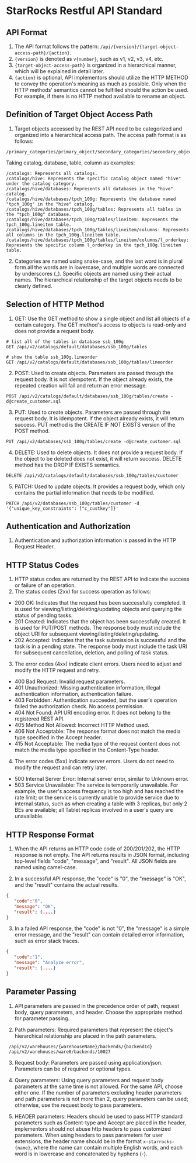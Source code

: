 # StarRocks Restful API Standard

## API Format

1. The API format follows the pattern: `/api/{version}/{target-object-access-path}/{action}`. 
2. `{version}` is denoted as `v{number}`, such as v1, v2, v3, v4, etc. 
3. `{target-object-access-path}` is organized in a hierarchical manner, which will be explained in detail later. 
4. `{action}` is optional, API implementors should utilize the HTTP METHOD to convey the operation's meaning as much as possible. Only when the HTTP methods' semantics cannot be fulfilled should the action be used. For example, if there is no HTTP method available to rename an object.

## Definition of Target Object Access Path

1. Target objects accessed by the REST API need to be categorized and organized into a hierarchical access path. The access path format is as follows:
```
/primary_categories/primary_object/secondary_categories/secondary_object/.../categories/object
```

Taking catalog, database, table, column as examples:
```
/catalogs: Represents all catalogs.
/catalogs/hive: Represents the specific catalog object named "hive" under the catalog category.
/catalogs/hive/databases: Represents all databases in the "hive" catalog.
/catalogs/hive/databases/tpch_100g: Represents the database named "tpch_100g" in the "hive" catalog.
/catalogs/hive/databases/tpch_100g/tables: Represents all tables in the "tpch_100g" database.
/catalogs/hive/databases/tpch_100g/tables/lineitem: Represents the tpch_100g.lineitem table.
/catalogs/hive/databases/tpch_100g/tables/lineitem/columns: Represents all columns in the tpch_100g.lineitem table.
/catalogs/hive/databases/tpch_100g/tables/lineitem/columns/l_orderkey: Represents the specific column l_orderkey in the tpch_100g.lineitem table.
```

2. Categories are named using snake-case, and the last word is in plural form.all the words are in lowercase, and multiple words are connected by underscores (_). Specific objects are named using their actual names. The hierarchical relationship of the target objects needs to be clearly defined.

## Selection of HTTP Method

1. GET: Use the GET method to show a single object and list all objects of a certain category. The GET method's access to objects is read-only and does not provide a request body.
```
# list all of the tables in database ssb_100g
GET /api/v2/catalogs/default/databases/ssb_100g/tables

# show the table ssb_100g.lineorder
GET /api/v2/catalogs/default/databases/ssb_100g/tables/lineorder
```

2. POST: Used to create objects. Parameters are passed through the request body. It is not idempotent. If the object already exists, the repeated creation will fail and return an error message.
```
POST /api/v2/catalogs/default/databases/ssb_100g/tables/create -d@create_customer.sql
```

3. PUT: Used to create objects. Parameters are passed through the request body. It is idempotent. If the object already exists, it will return success. PUT method is the CREATE IF NOT EXISTS version of the POST method.
```
PUT /api/v2/databases/ssb_100g/tables/create -d@create_customer.sql
```

4. DELETE: Used to delete objects. It does not provide a request body. If the object to be deleted does not exist, it will return success. DELETE method has the DROP IF EXISTS semantics.
```
DELETE /api/v2/catalogs/default/databases/ssb_100g/tables/customer
```

5. PATCH: Used to update objects. It provides a request body, which only contains the partial information that needs to be modified.
```
PATCH /api/v2/databases/ssb_100g/tables/customer -d '{"unique_key_constraints": ["c_custkey"]}'
```

## Authentication and Authorization

1. Authentication and authorization information is passed in the HTTP Request Header.

## HTTP Status Codes

1. HTTP status codes are returned by the REST API to indicate the success or failure of an operation. 
2. The status codes (2xx) for success operation as follows:

- 200 OK: Indicates that the request has been successfully completed. It is used for viewing/listing/deleting/updating objects and querying the status of pending tasks.
- 201 Created: Indicates that the object has been successfully created. It is used for PUT/POST methods. The response body must include the object URI for subsequent viewing/listing/deleting/updating.
- 202 Accepted: Indicates that the task submission is successful and the task is in a pending state. The response body must include the task URI for subsequent cancellation, deletion, and polling of task status.

3. The error codes (4xx) indicate client errors. Users need to adjust and modify the HTTP request and retry.
- 400 Bad Request: Invalid request parameters.
- 401 Unauthorized: Missing authentication information, illegal authentication information, authentication failure.
- 403 Forbidden: Authentication succeeded, but the user's operation failed the authorization check. No access permission.
- 404 Not Found: API URI encoding error. It does not belong to the registered REST API.
- 405 Method Not Allowed: Incorrect HTTP Method used.
- 406 Not Acceptable: The response format does not match the media type specified in the Accept header.
- 415 Not Acceptable: The media type of the request content does not match the media type specified in the Content-Type header.

4. The error codes (5xx) indicate server errors. Users do not need to modify the request and can retry later.
- 500 Internal Server Error: Internal server error, similar to Unknown error.
- 503 Service Unavailable: The service is temporarily unavailable. For example, the user's access frequency is too high and has reached the rate limit; or the service is currently unable to provide service due to internal status, such as when creating a table with 3 replicas, but only 2 BEs are available; all Tablet replicas involved in a user's query are unavailable.

## HTTP Response Format

1. When the API returns an HTTP code code of 200/201/202, the HTTP response is not empty. The API returns results in JSON format, including top-level fields "code", "message", and "result". All JSON fields are named using camel-case.

2. In a successful API response, the "code" is "0", the "message" is "OK", and the "result" contains the actual results.
```json
{
   "code":"0",
   "message": "OK",
   "result": {....}
}
```

3. In a failed API response, the "code" is not "0", the "message" is a simple error message, and the "result" can contain detailed error information, such as error stack traces.
```json
{
   "code":"1",
   "message": "Analyze error",
   "result": {....}
}
```

## Parameter Passing

1. API parameters are passed in the precedence order of path, request body, query parameters, and header. Choose the appropriate method for parameter passing.

2. Path parameters: Required parameters that represent the object's hierarchical relationship are placed in the path parameters.
```
 /api/v2/warehouses/{warehouseName}/backends/{backendId}
 /api/v2/warehouses/ware0/backends/10027
```

3. Request body: Parameters are passed using application/json. Parameters can be of required or optional types.

4. Query parameters: Using query parameters and request body parameters at the same time is not allowed. For the same API, choose either one. If the number of parameters excluding header parameters and path parameters is not more than 2, query parameters can be used; otherwise, use the request body to pass parameters.

5. HEADER parameters: Headers should be used to pass HTTP standard parameters such as Content-type and Accept are placed in the header, implementors should not abuse http headers to pass customized parameters. When using headers to pass parameters for user extensions, the header name should be in the format `x-starrocks-{name}`, where the name can contain multiple English words, and each word is in lowercase and concatenated by hyphens (-).
